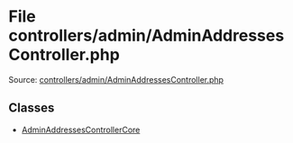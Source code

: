 File controllers/admin/AdminAddressesController.php
=========
Source: [controllers/admin/AdminAddressesController.php](https://github.com/PrestaShop/PrestaShop/blob/1.6.1.1/controllers/admin/AdminAddressesController.php)


Classes
-------

* [AdminAddressesControllerCore](class.AdminAddressesControllerCore.md)

